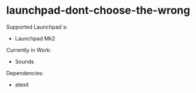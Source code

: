# launchpad-dont-choose-the-wrong

Supported Launchpad´s:
  - Launchpad Mk2
 
 
 Currently in Work:
  - Sounds

Dependencies:
  - atexit
 

